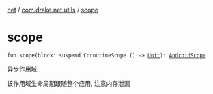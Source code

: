 [net](../index.md) / [com.drake.net.utils](index.md) / [scope](./scope.md)

# scope

`fun scope(block: suspend CoroutineScope.() -> `[`Unit`](https://kotlinlang.org/api/latest/jvm/stdlib/kotlin/-unit/index.html)`): `[`AndroidScope`](../com.drake.net.scope/-android-scope/index.md)

异步作用域

该作用域生命周期跟随整个应用, 注意内存泄漏

